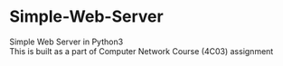 # Simple-Web-Server
Simple Web Server in Python3\
This is built as a part of Computer Network Course (4C03) assignment 
